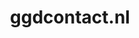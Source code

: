 ---
layout: post
title:  "ggdcontact.nl"
internal_url:  "/dutchgov/ggdcontact.nl.html"
subdomains_count: 4
all_subdomains_count: 19
urls_count: 4
ssl_rank: 0
http_rank: 67.25
url_link: /data/ggdcontact.nl/urls.txt
all_subdomains_link: /data/ggdcontact.nl/all_subdomains.txt
subdomains_link: /data/ggdcontact.nl/subdomains.txt
categories: dutchgov
---